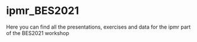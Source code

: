 # ipmr_BES2021
Here you can find all the presentations, exercises and data for the ipmr part of the BES2021 workshop

